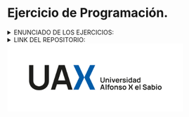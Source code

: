 # Ejercicio de Programación.

<details>
  <summary>ENUNCIADO DE LOS EJERCICIOS: </summary>
  <p style="font-size: 12px; line-height: 1.4;">
<details>
  <summary>TIT.enun1</summary>
  <p style="font-size: 12px; line-height: 1.4;">

ENUNCIADO

</p>

</details>
<details>
  <summary>TIT.enun2</summary>
  <p style="font-size: 12px; line-height: 1.4;">

ENUNCIADO

</p>

</details>
<details>
  <summary>TIT.enun3</summary>
  <p style="font-size: 12px; line-height: 1.4;">

ENUNCIADO

</p>

</details>
<details>
  <summary>TIT.enun4</summary>
  <p style="font-size: 12px; line-height: 1.4;">

ENUNCIADO

</p>

</details>

<details>
  <summary>TIT.enun5</summary>
  <p style="font-size: 12px; line-height: 1.4;">

ENUNCIADO

</p>

</details>
</details>
<details>
  <summary>LINK DEL REPOSITORIO:</summary>
  <p style="font-size: 12px; line-height: 1.4;">

  [Repositorio GitHub](https://github.com/Maaaikol/ESTRUCTURA-README-EJ.git)

</p>

</details>

<img src="uax_logo_nuevo.png" alt="UAX Logo" width="400">

